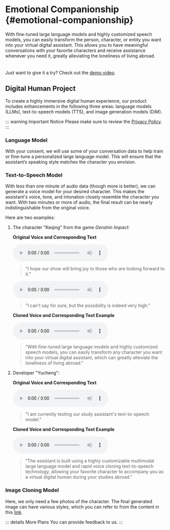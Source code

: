 <!-- markdownlint-disable MD033 -->

# Emotional Companionship {#emotional-companionship}

With fine-tuned large language models and highly customized speech models, you can easily transform the person, character, or entity you want into your virtual digital assistant. This allows you to have meaningful conversations with your favorite characters and receive assistance whenever you need it, greatly alleviating the loneliness of living abroad.

<div class="tip custom-block" style="padding-top: 8px">

Just want to give it a try? Check out the [demo video](https://www.bilibili.com/video/BV1WSWgeXEgH/?vd_source=8efd81eccbe016cf85c48d0cef159938).

</div>

## Digital Human Project

To create a highly immersive digital human experience, our product includes enhancements in the following three areas: language models (LLMs), text-to-speech models (TTS), and image generation models (DiM).

::: warning Important Notice
Please make sure to review the [Privacy Policy]().
:::

### Language Model

With your consent, we will use some of your conversation data to help train or fine-tune a personalized large language model. This will ensure that the assistant’s speaking style matches the character you envision.

### Text-to-Speech Model

With less than one minute of audio data (though more is better), we can generate a voice model for your desired character. This makes the assistant's voice, tone, and intonation closely resemble the character you want. With two minutes or more of audio, the final result can be nearly indistinguishable from the original voice.

Here are two examples:

1. The character "Keqing" from the game *Genshin Impact*:

    **Original Voice and Corresponding Text**  

    <audio controls>
      <source src="/others/emo/keqing-org-01.wav" type="audio/mpeg">
      Your browser does not support the audio element.
    </audio>

    > "I hope our show will bring joy to those who are looking forward to it."

    <audio controls>
      <source src="/others/emo/keqing-org-02.wav" type="audio/mpeg">
      Your browser does not support the audio element.
    </audio>

    > "I can't say for sure, but the possibility is indeed very high."  

    **Cloned Voice and Corresponding Text Example**

    <audio controls>
     <source src="/others/emo/keqing-clone-01.wav" type="audio/mpeg">
     Your browser does not support the audio element.
    </audio>

    > "With fine-tuned large language models and highly customized speech models, you can easily transform any character you want into your virtual digital assistant, which can greatly alleviate the loneliness of living abroad."

2. Developer "Yucheng":

    **Original Voice and Corresponding Text**  

    <audio controls>
      <source src="/others/emo/yucheng-org-1.wav" type="audio/mpeg">
      Your browser does not support the audio element.
    </audio>

    > "I am currently testing our study assistant's text-to-speech model."

    **Cloned Voice and Corresponding Text Example**

    <audio controls>
     <source src="/others/emo/yucheng-clone-01.wav" type="audio/mpeg">
     Your browser does not support the audio element.
    </audio>

    > "The assistant is built using a highly customizable multimodal large language model and rapid voice cloning text-to-speech technology, allowing your favorite character to accompany you as a virtual digital human during your studies abroad."

### Image Cloning Model

Here, we only need a few photos of the character. The final generated image can have various styles, which you can refer to from the content in this [link]().

::: details More Plans
You can provide feedback to us.
:::
